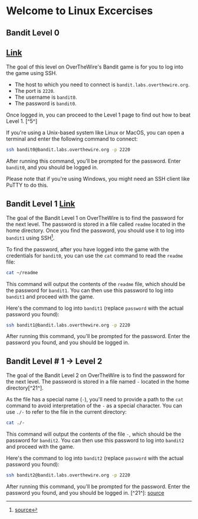 # Welcome to Linux Excercises

## Bandit Level 0
## [Link](https://overthewire.org/wargames/bandit/bandit0.html)
The goal of this level on OverTheWire's Bandit game is for you to log into the game using SSH. 

- The host to which you need to connect is `bandit.labs.overthewire.org`.
- The port is `2220`.
- The username is `bandit0`.
- The password is `bandit0`.

Once logged in, you can proceed to the Level 1 page to find out how to beat Level 1. [^5^]

If you're using a Unix-based system like Linux or MacOS, you can open a terminal and enter the following command to connect:

```bash
ssh bandit0@bandit.labs.overthewire.org -p 2220
```

After running this command, you'll be prompted for the password. Enter `bandit0`, and you should be logged in.

Please note that if you're using Windows, you might need an SSH client like PuTTY to do this.

## Bandit Level 1 [Link](https://overthewire.org/wargames/bandit/bandit1.html)

The goal of the Bandit Level 1 on OverTheWire is to find the password for the next level. The password is stored in a file called `readme` located in the home directory. Once you find the password, you should use it to log into `bandit1` using SSH[^13^].

To find the password, after you have logged into the game with the credentials for `bandit0`, you can use the `cat` command to read the `readme` file:

```bash
cat ~/readme
```

This command will output the contents of the `readme` file, which should be the password for `bandit1`. You can then use this password to log into `bandit1` and proceed with the game.

Here's the command to log into `bandit1` (replace `password` with the actual password you found):

```bash
ssh bandit1@bandit.labs.overthewire.org -p 2220
```

After running this command, you'll be prompted for the password. Enter the password you found, and you should be logged in.

[^13^]: [source](https://overthewire.org/wargames/bandit/bandit1.html)

## Bandit Level # 1 → Level 2

The goal of the Bandit Level 2 on OverTheWire is to find the password for the next level. The password is stored in a file named `-` located in the home directory[^21^].

As the file has a special name (`-`), you'll need to provide a path to the `cat` command to avoid interpretation of the `-` as a special character. You can use `./-` to refer to the file in the current directory:

```bash
cat ./-
```

This command will output the contents of the file `-`, which should be the password for `bandit2`. You can then use this password to log into `bandit2` and proceed with the game.

Here's the command to log into `bandit2` (replace `password` with the actual password you found):

```bash
ssh bandit2@bandit.labs.overthewire.org -p 2220
```

After running this command, you'll be prompted for the password. Enter the password you found, and you should be logged in.   [^21^]: [source](https://overthewire.org/wargames/bandit/bandit2.html)
